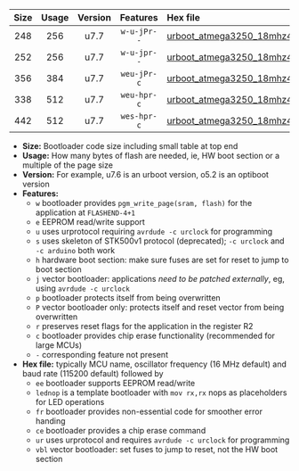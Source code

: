 |Size|Usage|Version|Features|Hex file|
|:-:|:-:|:-:|:-:|:--|
|248|256|u7.7|`w-u-jPr--`|[urboot_atmega3250_18mhz432_38400bps_lednop_ur_vbl.hex](https://raw.githubusercontent.com/stefanrueger/urboot.hex/main/mcus/atmega3250/fcpu_18mhz432/38400_bps/urboot_atmega3250_18mhz432_38400bps_lednop_ur_vbl.hex)|
|252|256|u7.7|`w-u-jpr--`|[urboot_atmega3250_18mhz432_38400bps_lednop_fr_ur_vbl.hex](https://raw.githubusercontent.com/stefanrueger/urboot.hex/main/mcus/atmega3250/fcpu_18mhz432/38400_bps/urboot_atmega3250_18mhz432_38400bps_lednop_fr_ur_vbl.hex)|
|356|384|u7.7|`weu-jPr-c`|[urboot_atmega3250_18mhz432_38400bps_ee_lednop_fr_ce_ur_vbl.hex](https://raw.githubusercontent.com/stefanrueger/urboot.hex/main/mcus/atmega3250/fcpu_18mhz432/38400_bps/urboot_atmega3250_18mhz432_38400bps_ee_lednop_fr_ce_ur_vbl.hex)|
|338|512|u7.7|`weu-hpr-c`|[urboot_atmega3250_18mhz432_38400bps_ee_lednop_fr_ce_ur.hex](https://raw.githubusercontent.com/stefanrueger/urboot.hex/main/mcus/atmega3250/fcpu_18mhz432/38400_bps/urboot_atmega3250_18mhz432_38400bps_ee_lednop_fr_ce_ur.hex)|
|442|512|u7.7|`wes-hpr-c`|[urboot_atmega3250_18mhz432_38400bps_ee_lednop_fr_ce.hex](https://raw.githubusercontent.com/stefanrueger/urboot.hex/main/mcus/atmega3250/fcpu_18mhz432/38400_bps/urboot_atmega3250_18mhz432_38400bps_ee_lednop_fr_ce.hex)|

- **Size:** Bootloader code size including small table at top end
- **Usage:** How many bytes of flash are needed, ie, HW boot section or a multiple of the page size
- **Version:** For example, u7.6 is an urboot version, o5.2 is an optiboot version
- **Features:**
  + `w` bootloader provides `pgm_write_page(sram, flash)` for the application at `FLASHEND-4+1`
  + `e` EEPROM read/write support
  + `u` uses urprotocol requiring `avrdude -c urclock` for programming
  + `s` uses skeleton of STK500v1 protocol (deprecated); `-c urclock` and `-c arduino` both work
  + `h` hardware boot section: make sure fuses are set for reset to jump to boot section
  + `j` vector bootloader: applications *need to be patched externally*, eg, using `avrdude -c urclock`
  + `p` bootloader protects itself from being overwritten
  + `P` vector bootloader only: protects itself and reset vector from being overwritten
  + `r` preserves reset flags for the application in the register R2
  + `c` bootloader provides chip erase functionality (recommended for large MCUs)
  + `-` corresponding feature not present
- **Hex file:** typically MCU name, oscillator frequency (16 MHz default) and baud rate (115200 default) followed by
  + `ee` bootloader supports EEPROM read/write
  + `lednop` is a template bootloader with `mov rx,rx` nops as placeholders for LED operations
  + `fr` bootloader provides non-essential code for smoother error handing
  + `ce` bootloader provides a chip erase command
  + `ur` uses urprotocol and requires `avrdude -c urclock` for programming
  + `vbl` vector bootloader: set fuses to jump to reset, not the HW boot section
